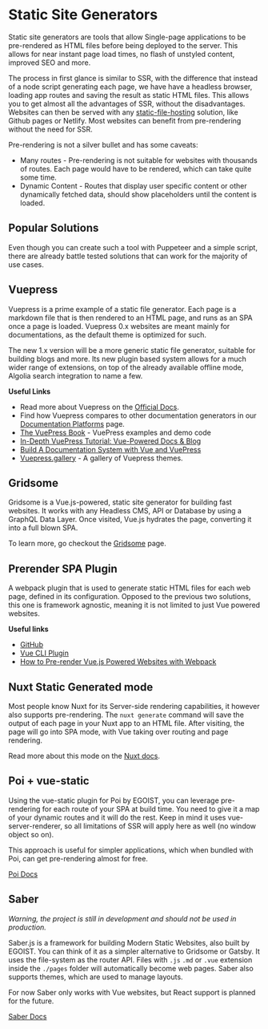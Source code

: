 # Static Site Generators
Static site generators are tools that allow Single-page applications to be pre-rendered as HTML files before being deployed to the server. This allows for near instant page load times, no flash of unstyled content, improved SEO and more.

 The process in first glance is similar to SSR, with the difference that instead of a node script generating each page, we have have a headless browser, loading app routes and saving the result as static HTML files. This allows you to get almost all the advantages of SSR, without the disadvantages. Websites can then be served with any [static-file-hosting](./hosting.md#static-file-hosting) solution, like Github pages or Netlify. Most websites can benefit from pre-rendering without the need for SSR.

Pre-rendering is not a silver bullet and has some caveats:
 
* Many routes - Pre-rendering is not suitable for websites with thousands of routes. Each page would have to be rendered, which can take quite some time.
* Dynamic Content - Routes that display user specific content or other dynamically fetched data, should show placeholders until the content is loaded.
 
## Popular Solutions
Even though you can create such a tool with Puppeteer and a simple script, there are already battle tested solutions that can work for the majority of use cases.

## Vuepress
Vuepress is a prime example of a static file generator. Each page is a markdown file that is then rendered to an HTML page, and runs as an SPA once a page is loaded. Vuepress 0.x websites are meant mainly for documentations, as the default theme is optimized for such. 

The new 1.x version will be a more generic static file generator, suitable for building blogs and more. Its new plugin based system allows for a much wider range of extensions, on top of the already available offline mode, Algolia search integration to name a few.

**Useful Links**
* Read more about Vuepress on the [Official Docs](https://vuepress.vuejs.org/guide/#how-it-works). 
* Find how Vuepress compares to other documentation generators in our [Documentation Platforms](./documentation.md#vuepress) page.
* [The VuePress Book](https://vuepressbook.com/) -  VuePress examples and demo code 
* [In-Depth VuePress Tutorial: Vue-Powered Docs & Blog](https://snipcart.com/blog/vuepress-tutorial-vuejs-documentation)
* [Build A Documentation System with Vue and VuePress](https://scotch.io/tutorials/zero-to-deploy-build-a-documentation-system-with-vue-and-vuepress)
* [Vuepress.gallery](https://vuepress.gallery/) - A gallery of Vuepress themes.

## Gridsome
Gridsome is a Vue.js-powered, static site generator for building fast websites. It works with any Headless CMS, API or Database by using a GraphQL Data Layer. Once visited, Vue.js hydrates the page, converting it into a full blown SPA.

To learn more, go checkout the [Gridsome](./gridsome.md) page.

## Prerender SPA Plugin
A webpack plugin that is used to generate static HTML files for each web page, defined in its configuration. Opposed to the previous two solutions, this one is framework agnostic, meaning it is not limited to just Vue powered websites. 

**Useful links**
* [GitHub](https://github.com/chrisvfritz/prerender-spa-plugin)
* [Vue CLI Plugin](https://github.com/SolarLiner/vue-cli-plugin-prerender-spa)
* [How to Pre-render Vue.js Powered Websites with Webpack](https://markus.oberlehner.net/blog/how-to-pre-render-vue-powered-websites-with-webpack/)

## Nuxt Static Generated mode
Most people know Nuxt for its Server-side rendering capabilities, it however also supports pre-rendering. The `nuxt generate` command will save the output of each page in your Nuxt app to an HTML file. After visiting, the page will go into SPA mode, with Vue taking over routing and page rendering.

Read more about this mode on the [Nuxt docs](https://nuxtjs.org/guide#static-generated-pre-rendering-).

## Poi + vue-static
Using the vue-static plugin for Poi by EGOIST, you can leverage pre-rendering for each route of your SPA at build time. You need to give it a map of your dynamic routes and it will do the rest. Keep in mind it uses vue-server-renderer, so all limitations of SSR will apply here as well (no window object so on). 

This approach is useful for simpler applications, which when bundled with Poi, can get pre-rendering almost for free.

[Poi Docs](https://poi.js.org/guide/plugin-vue-static.html#install)

## Saber
_Warning, the project is still in development and should not be used in production._

Saber.js is a framework for building Modern Static Websites, also built by EGOIST. You can think of it as a simpler alternative to Gridsome or Gatsby. It uses the file-system as the router API. Files with `.js` `.md` or `.vue` extension inside the `./pages` folder will automatically become web pages. Saber also supports themes, which are used to manage layouts.

For now Saber only works with Vue websites, but React support is planned for the future.

[Saber Docs](https://saberjs.org/)
